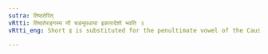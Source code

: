 ```yaml
---
sutra: तिष्ठतेरित्
vRtti: तिष्ठतेरङ्गस्य णौ चङ्युपधाया इकारादेशो भवति ॥
vRtti_eng: Short इ is substituted for the penultimate vowel of the Causative stem of स्था in the Aorist.

---
```

